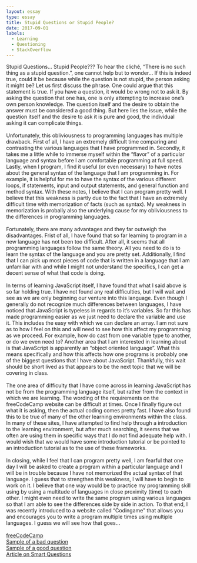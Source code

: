 ```yaml
---
layout: essay
type: essay
title: Stupid Questions or Stupid People?
date: 2017-09-01
labels:
  - Learning
  - Questioning
  - StackOverflow
---
```


Stupid Questions…  Stupid People???
To hear the cliché, “There is no such thing as a stupid question.”, one cannot help but to wonder…  If this is indeed true, could it be because while the question is not stupid, the person asking it might be?  Let us first discuss the phrase.  One could argue that this statement is true.  If you have a question, it would be wrong not to ask it.  By asking the question that one has, one is only attempting to increase one’s own person knowledge.  The question itself and the desire to obtain the answer must be considered a good thing.  But here lies the issue, while the question itself and the desire to ask it is pure and good, the individual asking it can complicate things.
<br><br>
Unfortunately, this obliviousness to programming languages has multiple drawback.  First of all, I have an extremely difficult time comparing and contrasting the various languages that I have programmed in.  Secondly, it takes me a little while to immerse myself within the “flavor” of a particular language and syntax before I am comfortable programming at full speed.  Lastly, when I program, I find it useful (or even necessary) to have notes about the general syntax of the language that I am programming in.  For example, it is helpful for me to have the syntax of the various different loops, if statements, input and output statements, and general function and method syntax.  With these notes, I believe that I can program pretty well.  I believe that this weakness is partly due to the fact that I have an extremely difficult time with memorization of facts (such as syntax). My weakness in memorization is probally also the underlying cause for my obliviousness to the differences in programming languages.
<br><br>
Fortunately, there are many advantages and they far outweigh the disadvantages.  Frist of all, I have found that so far learning to program in a new language has not been too difficult.  After all, it seems that all programming languages follow the same theory.  All you need to do is to learn the syntax of the language and you are pretty set.  Additionally, I find that I can pick up most pieces of code that is written in a language that I am unfamiliar with and while I might not understand the specifics, I can get a decent sense of what that code is doing.
<br><br>
In terms of learning JavaScript itself, I have found that what I said above is so far holding true.  I have not found any real difficulties, but I will wait and see as we are only beginning our venture into this language.  Even though I generally do not recognize much differences between languages, I have noticed that JavaScript is typeless in regards to it’s variables.  So far this has made programming easier as we just need to declare the variable and use it.  This includes the easy with which we can declare an array.  I am not sure as to how I feel on this and will need to see how this affect my programming as we proceed.  For example, how do cast from one variable type to another, or do we even need to?  Another area that I am interested in learning about is that JavaScript is apparently an “object oriented language”.  What this means specifically and how this affects how one programs is probably one of the biggest questions that I have about JavaScript.  Thankfully, this wait should be short lived as that appears to be the next topic that we will be covering in class.
<br><br>
The one area of difficulty that I have come across in learning JavaScript has not be from the programming language itself, but rather from the context in which we are learning.  The wording of the requirements on the freeCodeCamp website can be difficult at times.  Once I finally figure out what it is asking, then the actual coding comes pretty fast.  I have also found this to be true of many of the other learning environments within the class.  In many of these sites, I have attempted to find help through a introduction to the learning environment, but after much searching, it seems that we often are using them in specific ways that I do not find adequate help with.  I would wish that we would have some introduction tutorial or be pointed to an introduction tutorial as to the use of these frameworks.
<br><br>
In closing, while I feel that I can program pretty well, I am fearful that one day I will be asked to create a program within a particular language and I will be in trouble because I have not memorized the actual syntax of that language.  I guess that to strengthen this weakness, I will have to begin to work on it.  I believe that one way would be to practice my programming skill using by using a multitude of languages in close proximity (time) to each other.  I might even need to write the same program using various languages so that I am able to see the differences side by side in action.  To that end, I was recently introduced to a website called “Codingame” that allows you and encourages you to write a program multiple times using multiple languages.  I guess we will see how that goes…
<br><br>
<a href="https://www.freecodecamp.org/">freeCodeCamp</a><br>
<a href="https://stackoverflow.com/questions/46111674/how-do-i-publish-content-in-facebook-using-java">Sample of a bad question</a><br>
<a href="https://stackoverflow.com/questions/271526/avoiding-null-statements">Sample of a good question</a><br>
<a href="http://www.catb.org/esr/faqs/smart-questions.html">Article on Smart Questions</a><br>

<!--https://stackoverflow.com/questions/46111002/check-if-string-contains-part-of-other-string-java-->
